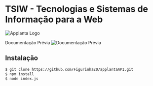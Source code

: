 # TSIW - Tecnologias e Sistemas de Informação para a Web
![Applanta Logo](https://cdn.discordapp.com/attachments/639847770093781022/788788141158825984/gradiente2.png)

Documentação Prévia
![Documentação Prévia](https://cdn.discordapp.com/attachments/158606760444297216/789138532680859688/unknown.png "Documentação do Chinês")

## Instalação 

```sh
$ git clone https://github.com/Figurinha20/applantaAPI.git
$ npm install
$ node index.js
```

